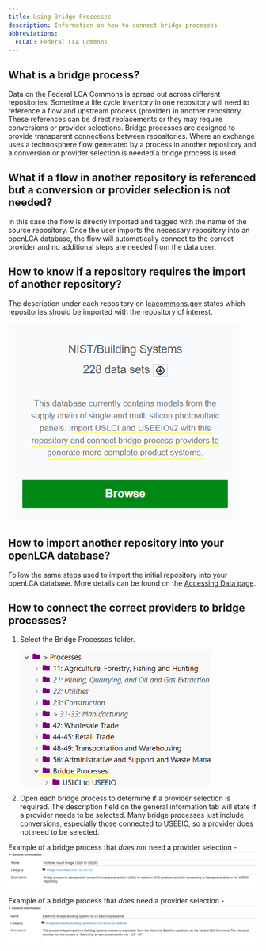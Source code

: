 ```yaml
---
title: Using Bridge Processes
description: Information on how to connect bridge processes
abbreviations:
  FLCAC: Federal LCA Commons
---
```


## What is a bridge process?
Data on the Federal LCA Commons is spread out across different repositories. Sometime a life cycle inventory in one repository will need to reference a flow and upstream process (provider) in another repository. These references can be direct replacements or they may require conversions or provider selections. Bridge processes are designed to provide transparent connections between repositories. Where an exchange uses a technosphere flow generated by a process in another repository and a conversion or provider selection is needed a bridge process is used.

## What if a flow in another repository is referenced but a conversion or provider selection is not needed?
In this case the flow is directly imported and tagged with the name of the source repository. Once the user imports the necessary repository into an openLCA database, the flow will automatically connect to the correct provider and no additional steps are needed from the data user.

## How to know if a repository requires the import of another repository?
The description under each repository on [lcacommons.gov](lcacommons.gov) states which repositories should be imported with the repository of interest.

![alt text](img/image-3.png)

## How to import another repository into your openLCA database?
Follow the same steps used to import the initial repository into your openLCA database. More details can be found on the [Accessing Data page](https://flcac-admin.github.io/FLCAC-docs/accessing-data).

## How to connect the correct providers to bridge processes?
1. Select the Bridge Processes folder.

    ![alt text](img/image-4.png)

2. Open each bridge process to determine if a provider selection is required. The description field on the general information tab will state if a provider needs to be selected. Many bridge processes just include conversions, especially those connected to USEEIO, so a provider does not need to be selected. 

Example of a bridge process that *does not* need a provider selection -
    ![alt text](img/image-5.png)

Example of a bridge process that *does* need a provider selection -
    ![alt text](img/image-6.png)

